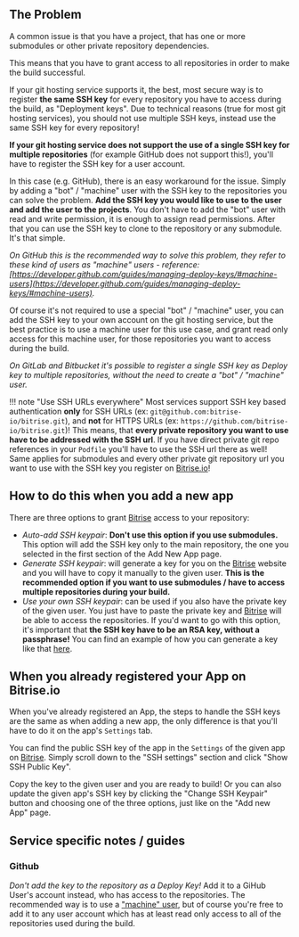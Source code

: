 ## The Problem

A common issue is that you have a project, that has one or more submodules
or other private repository dependencies.

This means that you have to grant access to all repositories in order to make
the build successful.

If your git hosting service supports it, the best, most secure way is to
register __the same SSH key__ for every repository you have to access during the build,
as "Deployment keys". Due to technical reasons (true for most git hosting services),
you should not use multiple SSH keys, instead use the same SSH key for every repository!

__If your git hosting service does not support the use of a single SSH key
for multiple repositories__ (for example GitHub does not support this!),
you'll have to register the SSH key for a user account.

In this case (e.g. GitHub), there is an easy workaround for the issue.
Simply by adding a "bot" / "machine" user with the SSH key to the repositories
you can solve the problem. **Add the SSH key you would like to use to the user and add the user to the projects**.
You don't have to add the "bot" user with read and write permission,
it is enough to assign read permissions.
After that you can use the SSH key to clone to the repository or any submodule.
It's that simple.

*On GitHub this is the recommended way to solve this problem,
they refer to these kind of users as "machine"
users - reference:
[https://developer.github.com/guides/managing-deploy-keys/#machine-users](https://developer.github.com/guides/managing-deploy-keys/#machine-users).*

Of course it's not required to use a special "bot" / "machine" user, you can add the
SSH key to your own account on the git hosting service, but the best practice is
to use a machine user for this use case, and grant read only access for this
machine user, for those repositories you want to access during the build.

*On GitLab and Bitbucket it's possible to register a single SSH key
as Deploy key to multiple repositories, without the need to create a "bot" / "machine" user.*


!!! note "Use SSH URLs everywhere"
    Most services support SSH key based authentication **only** for SSH URLs
    (ex: `git@github.com:bitrise-io/bitrise.git`), and **not** for HTTPS URLs
    (ex: `https://github.com/bitrise-io/bitrise.git`)!
    This means, that **every private repository you want to use have to be addressed with the SSH url**.
    If you have direct private git repo references in your `Podfile` you'll have to
    use the SSH url there as well! Same applies for submodules and every other private
    git repository url you want to use with the SSH key you register on [Bitrise.io](https://www.bitrise.io/)!


## How to do this when you add a new app

There are three options to grant [Bitrise](https://www.bitrise.io) access to your repository:

* _Auto-add SSH keypair_: __Don't use this option if you use submodules.__
  This option will add the SSH key only to the main repository, the one you selected
  in the first section of the Add New App page.
* _Generate SSH keypair_: will generate a key for you on the [Bitrise](https://www.bitrise.io) website
  and you will have to copy it manually to the given user.
  __This is the recommended option if you want to use submodules / have to access multiple repositories during your build.__
* _Use your own SSH keypair_: can be used if you also have the private key of the given user.
  You just have to paste the private key and [Bitrise](https://www.bitrise.io) will be able to access the repositories.
  If you'd want to go with this option, it's important that __the SSH key have to be an RSA key, without a passphrase!__
  You can find an example of how you can generate a key like that [here](/docs/faq/how-to-generate-ssh-keypair.md).

## When you already registered your App on Bitrise.io

When you've already registered an App, the steps to handle the SSH keys are the same
as when adding a new app, the only difference is
that you'll have to do it on the app's `Settings` tab.

You can find the public SSH key of the app in the `Settings` of the given
app on [Bitrise](https://www.bitrise.io). Simply scroll down to the "SSH settings" section
and click "Show SSH Public Key".

Copy the key to the given user and you are ready to build!
Or you can also update the given app's SSH key by clicking the "Change SSH Keypair" button
and choosing one of the three options, just like on the "Add new App" page.

## Service specific notes / guides

### Github

*Don't add the key to the repository as a Deploy Key!*
Add it to a GiHub User's account instead, who has access to the repositories.
The recommended way is to use a ["machine" user](https://developer.github.com/guides/managing-deploy-keys/#machine-users),
but of course you're free to add it to any user account which has
at least read only access to all of the repositories used during the build.
